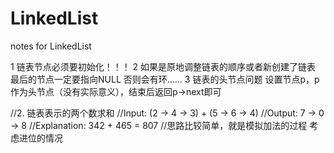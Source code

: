 # LinkedList
notes for LinkedList

1 链表节点必须要初始化！！！
2 如果是原地调整链表的顺序或者新创建了链表 最后的节点一定要指向NULL 否则会有环……
3 链表的头节点问题 设置节点p，p作为头节点（没有实际意义），结束后返回p->next即可

//2. 链表表示的两个数求和 
//Input: (2 -> 4 -> 3) + (5 -> 6 -> 4) 
//Output: 7 -> 0 -> 8
//Explanation: 342 + 465 = 807
//思路比较简单，就是模拟加法的过程 考虑进位的情况
